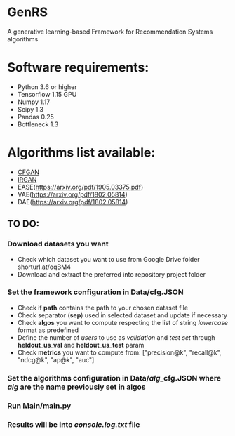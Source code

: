 # GenRS
A generative learning-based Framework for Recommendation Systems algorithms

# Software requirements:
- Python 3.6 or higher
- Tensorflow 1.15 GPU
- Numpy 1.17
- Scipy 1.3
- Pandas 0.25
- Bottleneck 1.3

# Algorithms list available:
- [CFGAN](https://dl.acm.org/doi/pdf/10.1145/3269206.3271743?casa_token=INiS3p2UrDAAAAAA:EQRrS7IBusVt_F8IYiAUtsIGGHHd17ki69QEcNkJwFkq5PuiBvX96OzC8CVcoWEkqhckTg8X7f4)
- [IRGAN](https://arxiv.org/pdf/1705.10513.pdf)
- EASE(https://arxiv.org/pdf/1905.03375.pdf)
- VAE(https://arxiv.org/pdf/1802.05814)
- DAE(https://arxiv.org/pdf/1802.05814)


## TO DO:
### Download datasets you want
- Check which dataset you want to use from Google Drive folder shorturl.at/oqBM4
- Download and extract the preferred into repository project folder

### Set the framework configuration in Data/cfg.JSON
- Check if **path** contains the path to your chosen dataset file 
- Check separator (**sep**) used in selected dataset and update if necessary
- Check **algos** you want to compute respecting the list of string *lowercase* format as predefined
- Define the number of *users* to use as *validation* and *test set* through **heldout_us_val** and **heldout_us_test** param
- Check **metrics** you want to compute from: ["precision@k", "recall@k", "ndcg@k", "ap@k", "auc"]

### Set the algorithms configuration in Data/*alg*_cfg.JSON where *alg* are the name previously set in **algos**

### Run Main/main.py

### Results will be into *console.log.txt* file

